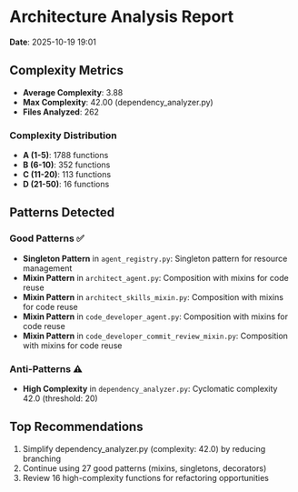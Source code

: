 # Architecture Analysis Report

**Date**: 2025-10-19 19:01

## Complexity Metrics

- **Average Complexity**: 3.88
- **Max Complexity**: 42.00 (dependency_analyzer.py)
- **Files Analyzed**: 262

### Complexity Distribution

- **A (1-5)**: 1788 functions
- **B (6-10)**: 352 functions
- **C (11-20)**: 113 functions
- **D (21-50)**: 16 functions

## Patterns Detected

### Good Patterns ✅

- **Singleton Pattern** in `agent_registry.py`: Singleton pattern for resource management
- **Mixin Pattern** in `architect_agent.py`: Composition with mixins for code reuse
- **Mixin Pattern** in `architect_skills_mixin.py`: Composition with mixins for code reuse
- **Mixin Pattern** in `code_developer_agent.py`: Composition with mixins for code reuse
- **Mixin Pattern** in `code_developer_commit_review_mixin.py`: Composition with mixins for code reuse

### Anti-Patterns ⚠️

- **High Complexity** in `dependency_analyzer.py`: Cyclomatic complexity 42.0 (threshold: 20)

## Top Recommendations

1. Simplify dependency_analyzer.py (complexity: 42.0) by reducing branching
2. Continue using 27 good patterns (mixins, singletons, decorators)
3. Review 16 high-complexity functions for refactoring opportunities
